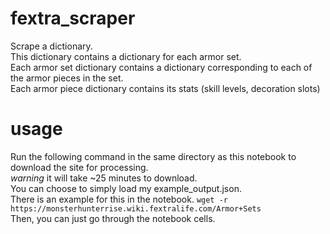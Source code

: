 # fextra_scraper
Scrape a dictionary.  
This dictionary contains a dictionary for each armor set.  
Each armor set dictionary contains a dictionary corresponding to each of the armor pieces in the set.  
Each armor piece dictionary contains its stats (skill levels, decoration slots)

# usage
Run the following command in the same directory as this notebook to download the site for processing.  
*warning* it will take ~25 minutes to download.  
You can choose to simply load my example_output.json.  
There is an example for this in the notebook.
`wget -r https://monsterhunterrise.wiki.fextralife.com/Armor+Sets`  
Then, you can just go through the notebook cells.  
